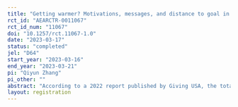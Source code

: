 ```yaml
---
title: "Getting warmer? Motivations, messages, and distance to goal in fundraising campaigns Study 2"
rct_id: "AEARCTR-0011067"
rct_id_num: "11067"
doi: "10.1257/rct.11067-1.0"
date: "2023-03-17"
status: "completed"
jel: "D64"
start_year: "2023-03-16"
end_year: "2023-03-21"
pi: "Qiyun Zhang"
pi_other: ""
abstract: "According to a 2022 report published by Giving USA, the total amount of charitable giving that U.S charities received in 2021 reached $484.85 billion, with nearly $330 billion of this amount given by individuals. This total accounts for approximately 2% of the 2021 U.S. GDP. Understanding prosocial preferences and behaviors is of importance to policymakers and public economists who seek to maximize public welfare and most efficiently create public goods and to the directors of non-profit charitable organizations who seek to maximize giving. Previous research has identified pure altruism and warm glow as two important motivations for charitable giving. One of the contextual and environmental factors, the use of goal in fundraising campaigns, has been found to impact giving. The purpose of this research is to understand people's preferences and behaviors for charitable giving. We seek to understand how messaging of different motivation frames (pure altruism, warm glow, no motivation) and distance to goal information (no goal, 10%, 85% to goal) affect donation. The trial is conducted using a survey through an online research platform, Cloud Research. Participants will be asked to make a real donation decision to a charitable organization and answer a few follow-up attitudinal questions about the decision and questions about themselves through an online survey."
layout: registration
---
```


